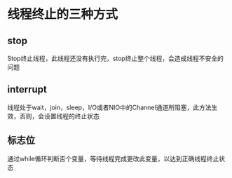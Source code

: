 # 线程终止的三种方式

## stop

​	Stop终止线程，此线程还没有执行完，stop终止整个线程，会造成线程不安全的问题

## interrupt

​	线程处于wait，join，sleep，I/O或者NIO中的Channel通道所阻塞，此方法生效，否则，会设置线程的终止状态

## 标志位

​	通过while循环判断否个变量，等待线程完成更改此变量，以达到正确线程终止状态